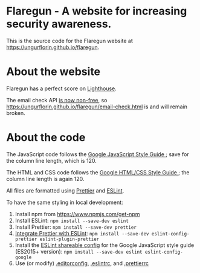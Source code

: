 # Flaregun - A website for increasing security awareness.

This is the source code for the Flaregun website at https://ungurflorin.github.io/flaregun.

# About the website

Flaregun has a perfect score on [Lighthouse](https://developers.google.com/web/tools/lighthouse).

The email check API [is now non-free](https://www.troyhunt.com/authentication-and-the-have-i-been-pwned-api/), so https://ungurflorin.github.io/flaregun/email-check.html is and will remain broken.

# About the code

The JavaScript code follows the [Google JavaScript Style Guide
](https://google.github.io/styleguide/jsguide.html); save for the column line length, which is 120.

The HTML and CSS code follows the [Google HTML/CSS Style Guide
](https://google.github.io/styleguide/htmlcssguide.html); the column line length is again 120.

All files are formatted using [Prettier](https://github.com/prettier/prettier-vscode) and [ESLint](https://github.com/eslint/eslint).

To have the same styling in local development:

1. Install npm from https://www.npmjs.com/get-npm
2. Install ESLint: `npm install --save-dev eslint`
3. Install Prettier: `npm install --save-dev prettier`
4. [Integrate Prettier with ESLint](https://prettier.io/docs/en/integrating-with-linters.html): `npm install --save-dev eslint-config-prettier eslint-plugin-prettier`
5. Install the [ESLint shareable config](https://github.com/google/eslint-config-google) for the Google JavaScript style guide (ES2015+ version): `npm install --save-dev eslint eslint-config-google`
6. Use (or modify) [.editorconfig](.editorconfig), [.eslintrc](.eslintrc), and [.prettierrc](.prettierrc)